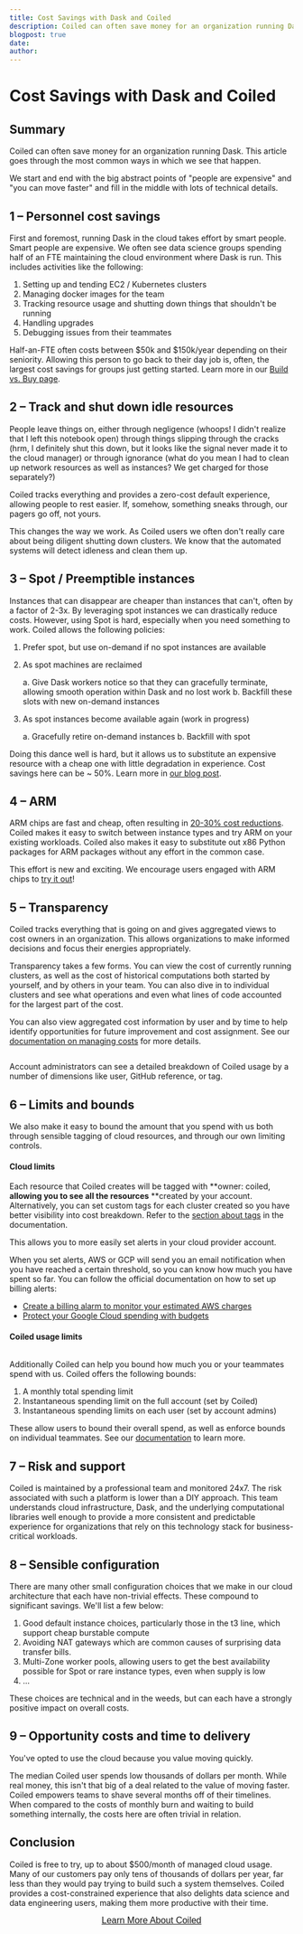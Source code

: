 ```yaml
---
title: Cost Savings with Dask and Coiled
description: Coiled can often save money for an organization running Dask. This article goes through the most common ways in which we see that happen.
blogpost: true
date: 
author: 
---
```


# Cost Savings with Dask and Coiled

## Summary

Coiled can often save money for an organization running Dask. This article goes through the most common ways in which we see that happen. 

We start and end with the big abstract points of "people are expensive" and "you can move faster" and fill in the middle with lots of technical details.

## 1 – Personnel cost savings

First and foremost, running Dask in the cloud takes effort by smart people. Smart people are expensive. We often see data science groups spending half of an FTE maintaining the cloud environment where Dask is run. This includes activities like the following:

1. Setting up and tending EC2 / Kubernetes clusters
2. Managing docker images for the team
3. Tracking resource usage and shutting down things that shouldn't be running
4. Handling upgrades
5. Debugging issues from their teammates

Half-an-FTE often costs between $50k and $150k/year depending on their seniority. Allowing this person to go back to their day job is, often, the largest cost savings for groups just getting started. Learn more in our [Build vs. Buy page](https://coiled.io/build-vs-buy).

## 2 – Track and shut down idle resources

People leave things on, either through negligence (whoops! I didn't realize that I left this notebook open) through things slipping through the cracks (hrm, I definitely shut this down, but it looks like the signal never made it to the cloud manager) or through ignorance (what do you mean I had to clean up network resources as well as instances? We get charged for those separately?) 

Coiled tracks everything and provides a zero-cost default experience, allowing people to rest easier. If, somehow, something sneaks through, our pagers go off, not yours.

This changes the way we work. As Coiled users we often don't really care about being diligent shutting down clusters. We know that the automated systems will detect idleness and clean them up.

## 3 – Spot / Preemptible instances

Instances that can disappear are cheaper than instances that can't, often by a factor of 2-3x. By leveraging spot instances we can drastically reduce costs. However, using Spot is hard, especially when you need something to work. Coiled allows the following policies:

1. Prefer spot, but use on-demand if no spot instances are available

2. As spot machines are reclaimed

     a. Give Dask workers notice so that they can gracefully terminate, allowing smooth operation within Dask and no lost            work
     b. Backfill these slots with new on-demand instances

3. As spot instances become available again (work in progress)

     a. Gracefully retire on-demand instances
     b. Backfill with spot

Doing this dance well is hard, but it allows us to substitute an expensive resource with a cheap one with little degradation in experience. Cost savings here can be ~ 50%. Learn more in [our blog post](https://www.coiled.io/blog/save-money-with-spot).

## 4 – ARM

ARM chips are fast and cheap, often resulting in [20-30% cost reductions](https://blog.coiled.io/blog/dask-graviton.html). Coiled makes it easy to switch between instance types and try ARM on your existing workloads. Coiled also makes it easy to substitute out x86 Python packages for ARM packages without any effort in the common case.

This effort is new and exciting. We encourage users engaged with ARM chips to [try it out](https://docs.coiled.io/user_guide/clusters/arm.html)!

## 5 – Transparency

Coiled tracks everything that is going on and gives aggregated views to cost owners in an organization. This allows organizations to make informed decisions and focus their energies appropriately.

Transparency takes a few forms. You can view the cost of currently running clusters, as well as the cost of historical computations both started by yourself, and by others in your team. You can also dive in to individual clusters and see what operations and even what lines of code accounted for the largest part of the cost.  

You can also view aggregated cost information by user and by time to help identify opportunities for future improvement and cost assignment. See our [documentation on managing costs](https://docs.coiled.io/user_guide/costs/index.html) for more details.

<img src="https://cdn.prod.website-files.com/63192998e5cab906c1b55f6e/64d1345b6369f5e3f48c4829_Screenshot%202023-08-07%20at%2011.13.14%20AM.png" loading="lazy" alt="">

Account administrators can see a detailed breakdown of Coiled usage by a number of dimensions like user, GitHub reference, or tag.

## 6 – Limits and bounds

We also make it easy to bound the amount that you spend with us both through sensible tagging of cloud resources, and through our own limiting controls.

#### Cloud limits

Each resource that Coiled creates will be tagged with **owner: coiled, **allowing you to see all the resources** **created by your account. Alternatively, you can set custom tags for each cluster created so you have better visibility into cost breakdown. Refer to the [section about tags](https://docs.coiled.io/user_guide/costs/tags.html) in the documentation.

This allows you to more easily set alerts in your cloud provider account.

When you set alerts, AWS or GCP will send you an email notification when you have reached a certain threshold, so you can know how much you have spent so far. You can follow the official documentation on how to set up billing alerts:

- [Create a billing alarm to monitor your estimated AWS charges](https://docs.aws.amazon.com/AmazonCloudWatch/latest/monitoring/monitor_estimated_charges_with_cloudwatch.html)
- [Protect your Google Cloud spending with budgets](https://cloud.google.com/blog/topics/developers-practitioners/protect-your-google-cloud-spending-budgets)

#### Coiled usage limits

<img src="https://cdn.prod.website-files.com/63192998e5cab906c1b55f6e/6364208b390aec411e6fe850_uAzCwgM9ovjlPQFuj2QEd_BbrT5fZXBOJtojFMiJAy5hinbLuaC7OyoZj8o-0Quln8R8I3MZ2xVr9yRr8uo7Y9CvMyM6RY2RYnFYTy9IIITJNu46tu8cpOasYo6eDf2Ru6pu-QnmU2Nul8HW-3BPUmIw35XVObRAIAMrnkFM4hI_h8RKEjulw5yxXJvmxQ.png" alt="" loading="lazy">

Additionally Coiled can help you bound how much you or your teammates spend with us. Coiled offers the following bounds:

1. A monthly total spending limit
2. Instantaneous spending limit on the full account (set by Coiled)
3. Instantaneous spending limits on each user (set by account admins)

These allow users to bound their overall spend, as well as enforce bounds on individual teammates. See our [documentation](https://docs.coiled.io/user_guide/users/index.html) to learn more.

## 7 – Risk and support

Coiled is maintained by a professional team and monitored 24x7. The risk associated with such a platform is lower than a DIY approach. This team understands cloud infrastructure, Dask, and the underlying computational libraries well enough to provide a more consistent and predictable experience for organizations that rely on this technology stack for business-critical workloads.

## 8 – Sensible configuration

There are many other small configuration choices that we make in our cloud architecture that each have non-trivial effects. These compound to significant savings. We'll list a few below:

1. Good default instance choices, particularly those in the t3 line, which support cheap burstable compute
2. Avoiding NAT gateways which are common causes of surprising data transfer bills.
3. Multi-Zone worker pools, allowing users to get the best availability possible for Spot or rare instance types, even when supply is low
4. …

These choices are technical and in the weeds, but can each have a strongly positive impact on overall costs.

## 9 – Opportunity costs and time to delivery

You've opted to use the cloud because you value moving quickly.

The median Coiled user spends low thousands of dollars per month. While real money, this isn't that big of a deal related to the value of moving faster. Coiled empowers teams to shave several months off of their timelines. When compared to the costs of monthly burn and waiting to build something internally, the costs here are often trivial in relation.

## Conclusion

Coiled is free to try, up to about $500/month of managed cloud usage. Many of our customers pay only tens of thousands of dollars per year, far less than they would pay trying to build such a system themselves. Coiled provides a cost-constrained experience that also delights data science and data engineering users, making them more productive with their time.

<span class="hs-cta-wrapper" id="hs-cta-wrapper-03d656c6-4957-4620-9331-31dd2182c1ec">
  <span class="hs-cta-node hs-cta-03d656c6-4957-4620-9331-31dd2182c1ec" id=""hs-cta-03d656c6-4957-4620-9331-31dd2182c1ec"" data-hs-drop="true" style="visibility: visible;"><a id="cta_button_9245528_8e4f34db-efc2-457d-b57b-19c8363d59d5" class="cta_button text-center" href="https://content.coiled.io/cs/c/?cta_guid=8e4f34db-efc2-457d-b57b-19c8363d59d5&amp;signature=AAH58kF8cJ14_NFCXUtefIroMFK9yuGCPQ&amp;portal_id=9245528&amp;placement_guid=03d656c6-4957-4620-9331-31dd2182c1ec&amp;click=156d741b-9935-442a-902a-5968642b26c1&amp;redirect_url=APefjpE4H0H8bUCFxLILVhfu5rIOpwqhsBtSDEsoYKTqmo4od3DcgNxLTo-FWvHNEC3tgzLc57hnaF-qP93ID5-gS_OXcNUYtB1LOyt4htuVi4MCNNDRnU2BYGgE9qceiVPHNkYfCoRW&amp;hsutk=&amp;canon=https%3A%2F%2Fwww.coiled.io%2Fblog%2Fcost-savings-with-dask-and-coiled&amp;ts=1744255827272" style="" cta_dest_link="https://www.coiled.io/product-overview" title="Learn More About Coiled"><div style="text-align: center;"><span style="font-size: 16px; font-family: Helvetica, Arial, sans-serif;">Learn More About Coiled</span></div></a></span>
</span>